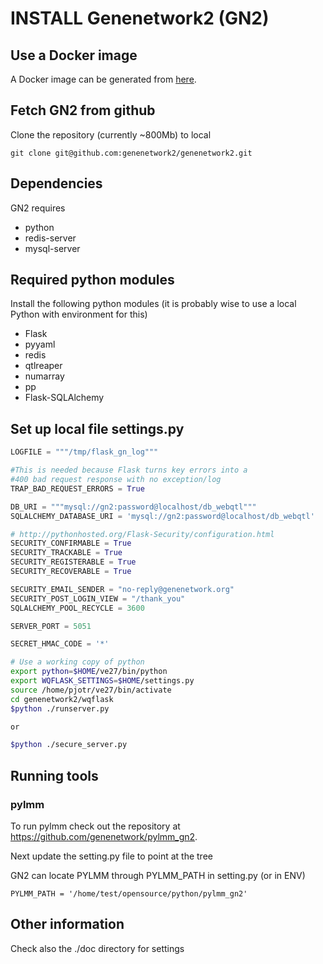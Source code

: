 # INSTALL Genenetwork2 (GN2)

## Use a Docker image

A Docker image can be generated from
[here](https://github.com/lomereiter/gn2-docker).

## Fetch GN2 from github

Clone the repository (currently ~800Mb) to local

    git clone git@github.com:genenetwork2/genenetwork2.git

## Dependencies

GN2 requires

* python
* redis-server
* mysql-server

## Required python modules

Install the following python modules (it is probably wise to use a local
Python with environment for this)

* Flask
* pyyaml
* redis
* qtlreaper
* numarray
* pp
* Flask-SQLAlchemy

## Set up local file settings.py

```python
LOGFILE = """/tmp/flask_gn_log"""

#This is needed because Flask turns key errors into a
#400 bad request response with no exception/log
TRAP_BAD_REQUEST_ERRORS = True

DB_URI = """mysql://gn2:password@localhost/db_webqtl"""
SQLALCHEMY_DATABASE_URI = 'mysql://gn2:password@localhost/db_webqtl'

# http://pythonhosted.org/Flask-Security/configuration.html
SECURITY_CONFIRMABLE = True
SECURITY_TRACKABLE = True
SECURITY_REGISTERABLE = True
SECURITY_RECOVERABLE = True

SECURITY_EMAIL_SENDER = "no-reply@genenetwork.org"
SECURITY_POST_LOGIN_VIEW = "/thank_you"
SQLALCHEMY_POOL_RECYCLE = 3600

SERVER_PORT = 5051

SECRET_HMAC_CODE = '*'
```

```sh
# Use a working copy of python
export python=$HOME/ve27/bin/python
export WQFLASK_SETTINGS=$HOME/settings.py
source /home/pjotr/ve27/bin/activate  
cd genenetwork2/wqflask
$python ./runserver.py

or

$python ./secure_server.py
```

## Running tools

### pylmm

To run pylmm check out the repository at https://github.com/genenetwork/pylmm_gn2.

Next update the setting.py file to point at the tree

GN2 can locate PYLMM through PYLMM_PATH in setting.py (or in ENV)

    PYLMM_PATH = '/home/test/opensource/python/pylmm_gn2'

## Other information

Check also the ./doc directory for settings
